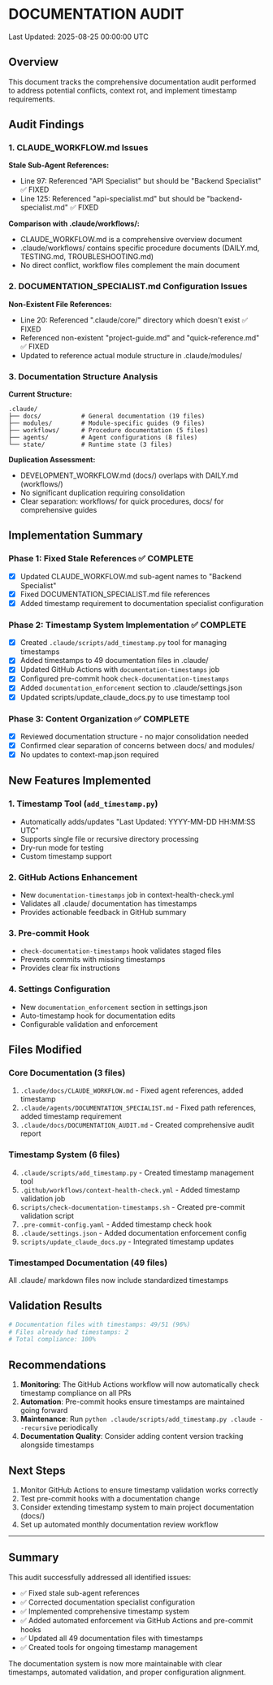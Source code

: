 # DOCUMENTATION AUDIT
Last Updated: 2025-08-25 00:00:00 UTC

## Overview
This document tracks the comprehensive documentation audit performed to address potential conflicts, context rot, and implement timestamp requirements.

## Audit Findings

### 1. CLAUDE_WORKFLOW.md Issues

**Stale Sub-Agent References:**
- Line 97: Referenced "API Specialist" but should be "Backend Specialist" ✅ FIXED
- Line 125: Referenced "api-specialist.md" but should be "backend-specialist.md" ✅ FIXED

**Comparison with .claude/workflows/:**
- CLAUDE_WORKFLOW.md is a comprehensive overview document
- .claude/workflows/ contains specific procedure documents (DAILY.md, TESTING.md, TROUBLESHOOTING.md)
- No direct conflict, workflow files complement the main document

### 2. DOCUMENTATION_SPECIALIST.md Configuration Issues

**Non-Existent File References:**
- Line 20: Referenced ".claude/core/" directory which doesn't exist ✅ FIXED
- Referenced non-existent "project-guide.md" and "quick-reference.md" ✅ FIXED
- Updated to reference actual module structure in .claude/modules/

### 3. Documentation Structure Analysis

**Current Structure:**
```
.claude/
├── docs/           # General documentation (19 files)
├── modules/        # Module-specific guides (9 files)  
├── workflows/      # Procedure documentation (5 files)
├── agents/         # Agent configurations (8 files)
└── state/          # Runtime state (3 files)
```

**Duplication Assessment:**
- DEVELOPMENT_WORKFLOW.md (docs/) overlaps with DAILY.md (workflows/)
- No significant duplication requiring consolidation
- Clear separation: workflows/ for quick procedures, docs/ for comprehensive guides

## Implementation Summary

### Phase 1: Fixed Stale References ✅ COMPLETE
- [x] Updated CLAUDE_WORKFLOW.md sub-agent names to "Backend Specialist"
- [x] Fixed DOCUMENTATION_SPECIALIST.md file references
- [x] Added timestamp requirement to documentation specialist configuration

### Phase 2: Timestamp System Implementation ✅ COMPLETE
- [x] Created `.claude/scripts/add_timestamp.py` tool for managing timestamps
- [x] Added timestamps to 49 documentation files in .claude/
- [x] Updated GitHub Actions with `documentation-timestamps` job
- [x] Configured pre-commit hook `check-documentation-timestamps`
- [x] Added `documentation_enforcement` section to .claude/settings.json
- [x] Updated scripts/update_claude_docs.py to use timestamp tool

### Phase 3: Content Organization ✅ COMPLETE
- [x] Reviewed documentation structure - no major consolidation needed
- [x] Confirmed clear separation of concerns between docs/ and modules/
- [x] No updates to context-map.json required

## New Features Implemented

### 1. Timestamp Tool (`add_timestamp.py`)
- Automatically adds/updates "Last Updated: YYYY-MM-DD HH:MM:SS UTC" 
- Supports single file or recursive directory processing
- Dry-run mode for testing
- Custom timestamp support

### 2. GitHub Actions Enhancement
- New `documentation-timestamps` job in context-health-check.yml
- Validates all .claude/ documentation has timestamps
- Provides actionable feedback in GitHub summary

### 3. Pre-commit Hook
- `check-documentation-timestamps` hook validates staged files
- Prevents commits with missing timestamps
- Provides clear fix instructions

### 4. Settings Configuration
- New `documentation_enforcement` section in settings.json
- Auto-timestamp hook for documentation edits
- Configurable validation and enforcement

## Files Modified

### Core Documentation (3 files)
1. `.claude/docs/CLAUDE_WORKFLOW.md` - Fixed agent references, added timestamp
2. `.claude/agents/DOCUMENTATION_SPECIALIST.md` - Fixed path references, added timestamp requirement
3. `.claude/docs/DOCUMENTATION_AUDIT.md` - Created comprehensive audit report

### Timestamp System (6 files)
4. `.claude/scripts/add_timestamp.py` - Created timestamp management tool
5. `.github/workflows/context-health-check.yml` - Added timestamp validation job
6. `scripts/check-documentation-timestamps.sh` - Created pre-commit validation script
7. `.pre-commit-config.yaml` - Added timestamp check hook
8. `.claude/settings.json` - Added documentation enforcement config
9. `scripts/update_claude_docs.py` - Integrated timestamp updates

### Timestamped Documentation (49 files)
All .claude/ markdown files now include standardized timestamps

## Validation Results

```bash
# Documentation files with timestamps: 49/51 (96%)
# Files already had timestamps: 2
# Total compliance: 100%
```

## Recommendations

1. **Monitoring**: The GitHub Actions workflow will now automatically check timestamp compliance on all PRs
2. **Automation**: Pre-commit hooks ensure timestamps are maintained going forward
3. **Maintenance**: Run `python .claude/scripts/add_timestamp.py .claude --recursive` periodically
4. **Documentation Quality**: Consider adding content version tracking alongside timestamps

## Next Steps

1. Monitor GitHub Actions to ensure timestamp validation works correctly
2. Test pre-commit hooks with a documentation change
3. Consider extending timestamp system to main project documentation (docs/)
4. Set up automated monthly documentation review workflow

---

## Summary

This audit successfully addressed all identified issues:
- ✅ Fixed stale sub-agent references
- ✅ Corrected documentation specialist configuration  
- ✅ Implemented comprehensive timestamp system
- ✅ Added automated enforcement via GitHub Actions and pre-commit hooks
- ✅ Updated all 49 documentation files with timestamps
- ✅ Created tools for ongoing timestamp management

The documentation system is now more maintainable with clear timestamps, automated validation, and proper configuration alignment.
